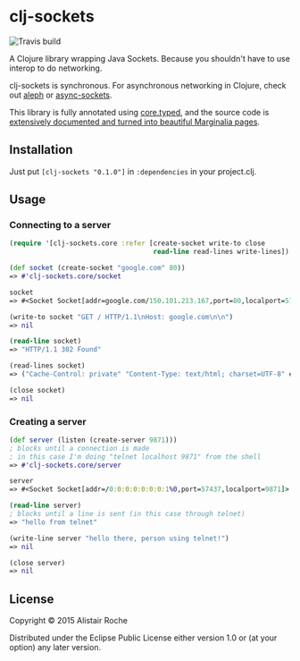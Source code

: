 # clj-sockets

![Travis build](https://travis-ci.org/atroche/clj-sockets.svg?branch=master)

A Clojure library wrapping Java Sockets. Because you shouldn't have to use interop to do networking.

clj-sockets is synchronous. For asynchronous networking in Clojure, check out [aleph](https://github.com/ztellman/aleph) or [async-sockets](https://github.com/bguthrie/async-sockets).

This library is fully annotated using [core.typed](https://github.com/clojure/core.typed), and the source code is [extensively documented and turned into beautiful Marginalia pages](http://atroche.github.io/clj-sockets/).

## Installation

Just put `[clj-sockets "0.1.0"]` in `:dependencies` in your project.clj.

## Usage

### Connecting to a server

```clojure
(require '[clj-sockets.core :refer [create-socket write-to close
                                    read-line read-lines write-lines])

(def socket (create-socket "google.com" 80))
=> #'clj-sockets.core/socket

socket
=> #<Socket Socket[addr=google.com/150.101.213.167,port=80,localport=57433]>

(write-to socket "GET / HTTP/1.1\nHost: google.com\n\n")
=> nil

(read-line socket)
=> "HTTP/1.1 302 Found"

(read-lines socket)
=> ("Cache-Control: private" "Content-Type: text/html; charset=UTF-8" etc.)

(close socket)
=> nil
```

### Creating a server

```clojure
(def server (listen (create-server 9871)))
; blocks until a connection is made
; in this case I'm doing "telnet localhost 9871" from the shell
=> #'clj-sockets.core/server

server
=> #<Socket Socket[addr=/0:0:0:0:0:0:0:1%0,port=57437,localport=9871]>

(read-line server)
; blocks until a line is sent (in this case through telnet)
=> "hello from telnet"

(write-line server "hello there, person using telnet!")
=> nil

(close server)
=> nil
```


## License

Copyright © 2015 Alistair Roche

Distributed under the Eclipse Public License either version 1.0 or (at
your option) any later version.
